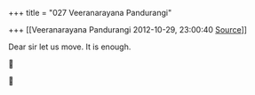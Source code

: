 +++
title = "027 Veeranarayana Pandurangi"

+++
[[Veeranarayana Pandurangi	2012-10-29, 23:00:40 [Source](https://groups.google.com/g/bvparishat/c/9SHaNwvK0ZY)]]



Dear sir let us move. It is enough.





